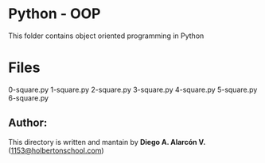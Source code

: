 # Python - OOP

This folder contains object oriented programming in Python


# Files
0-square.py
1-square.py
2-square.py
3-square.py
4-square.py
5-square.py
6-square.py


## Author:

This directory is written and mantain by **Diego A. Alarcón V.** (1153@holbertonschool.com)

